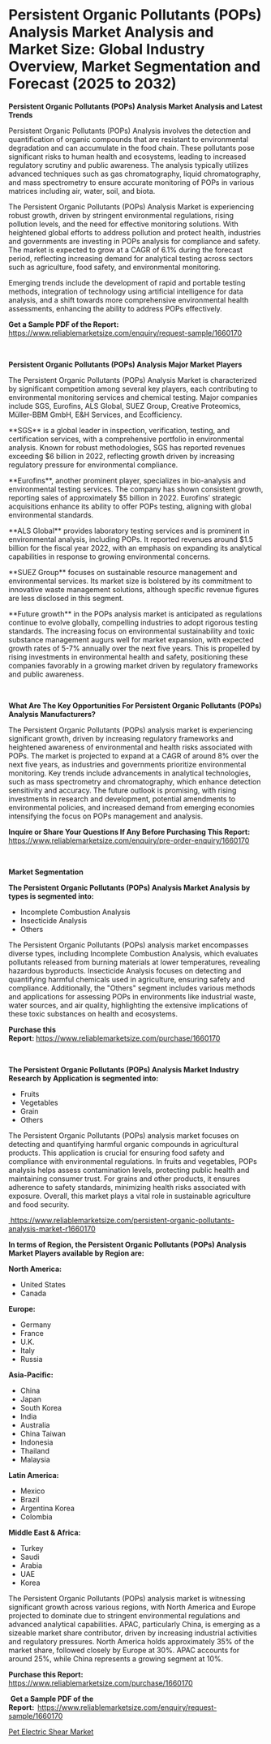 <p><h1>Persistent Organic Pollutants (POPs) Analysis Market Analysis and Market Size: Global Industry Overview, Market Segmentation and Forecast (2025 to 2032)</h1></p><p><strong>Persistent Organic Pollutants (POPs) Analysis Market Analysis and Latest Trends</strong></p>
<p><p>Persistent Organic Pollutants (POPs) Analysis involves the detection and quantification of organic compounds that are resistant to environmental degradation and can accumulate in the food chain. These pollutants pose significant risks to human health and ecosystems, leading to increased regulatory scrutiny and public awareness. The analysis typically utilizes advanced techniques such as gas chromatography, liquid chromatography, and mass spectrometry to ensure accurate monitoring of POPs in various matrices including air, water, soil, and biota.</p><p>The Persistent Organic Pollutants (POPs) Analysis Market is experiencing robust growth, driven by stringent environmental regulations, rising pollution levels, and the need for effective monitoring solutions. With heightened global efforts to address pollution and protect health, industries and governments are investing in POPs analysis for compliance and safety. The market is expected to grow at a CAGR of 6.1% during the forecast period, reflecting increasing demand for analytical testing across sectors such as agriculture, food safety, and environmental monitoring.</p><p>Emerging trends include the development of rapid and portable testing methods, integration of technology using artificial intelligence for data analysis, and a shift towards more comprehensive environmental health assessments, enhancing the ability to address POPs effectively.</p></p>
<p><strong>Get a Sample PDF of the Report:&nbsp;</strong> <a href="https://www.reliablemarketsize.com/enquiry/request-sample/1660170?utm_campaign=2005&utm_medium=2&utm_source=Github&utm_content=ia&utm_term=17012025&utm_id=persistent-organic-pollutants-pops-analysis">https://www.reliablemarketsize.com/enquiry/request-sample/1660170</a></p>
<p>&nbsp;</p>
<p><strong>Persistent Organic Pollutants (POPs) Analysis Major Market Players</strong></p>
<p><p>The Persistent Organic Pollutants (POPs) Analysis Market is characterized by significant competition among several key players, each contributing to environmental monitoring services and chemical testing. Major companies include SGS, Eurofins, ALS Global, SUEZ Group, Creative Proteomics, Müller-BBM GmbH, E&H Services, and Ecofficiency.</p><p>**SGS** is a global leader in inspection, verification, testing, and certification services, with a comprehensive portfolio in environmental analysis. Known for robust methodologies, SGS has reported revenues exceeding $6 billion in 2022, reflecting growth driven by increasing regulatory pressure for environmental compliance.</p><p>**Eurofins**, another prominent player, specializes in bio-analysis and environmental testing services. The company has shown consistent growth, reporting sales of approximately $5 billion in 2022. Eurofins’ strategic acquisitions enhance its ability to offer POPs testing, aligning with global environmental standards.</p><p>**ALS Global** provides laboratory testing services and is prominent in environmental analysis, including POPs. It reported revenues around $1.5 billion for the fiscal year 2022, with an emphasis on expanding its analytical capabilities in response to growing environmental concerns. </p><p>**SUEZ Group** focuses on sustainable resource management and environmental services. Its market size is bolstered by its commitment to innovative waste management solutions, although specific revenue figures are less disclosed in this segment.</p><p>**Future growth** in the POPs analysis market is anticipated as regulations continue to evolve globally, compelling industries to adopt rigorous testing standards. The increasing focus on environmental sustainability and toxic substance management augurs well for market expansion, with expected growth rates of 5-7% annually over the next five years. This is propelled by rising investments in environmental health and safety, positioning these companies favorably in a growing market driven by regulatory frameworks and public awareness.</p></p>
<p>&nbsp;</p>
<p><strong>What Are The Key Opportunities For Persistent Organic Pollutants (POPs) Analysis Manufacturers?</strong></p>
<p><p>The Persistent Organic Pollutants (POPs) analysis market is experiencing significant growth, driven by increasing regulatory frameworks and heightened awareness of environmental and health risks associated with POPs. The market is projected to expand at a CAGR of around 8% over the next five years, as industries and governments prioritize environmental monitoring. Key trends include advancements in analytical technologies, such as mass spectrometry and chromatography, which enhance detection sensitivity and accuracy. The future outlook is promising, with rising investments in research and development, potential amendments to environmental policies, and increased demand from emerging economies intensifying the focus on POPs management and analysis.</p></p>
<p><strong>Inquire or Share Your Questions If Any Before Purchasing This Report:</strong> <a href="https://www.reliablemarketsize.com/enquiry/pre-order-enquiry/1660170?utm_campaign=2005&utm_medium=2&utm_source=Github&utm_content=ia&utm_term=17012025&utm_id=persistent-organic-pollutants-pops-analysis">https://www.reliablemarketsize.com/enquiry/pre-order-enquiry/1660170</a></p>
<p>&nbsp;</p>
<p><strong>Market Segmentation</strong></p>
<p><strong>The Persistent Organic Pollutants (POPs) Analysis Market Analysis by types is segmented into:</strong></p>
<p><ul><li>Incomplete Combustion Analysis</li><li>Insecticide Analysis</li><li>Others</li></ul></p>
<p><p>The Persistent Organic Pollutants (POPs) analysis market encompasses diverse types, including Incomplete Combustion Analysis, which evaluates pollutants released from burning materials at lower temperatures, revealing hazardous byproducts. Insecticide Analysis focuses on detecting and quantifying harmful chemicals used in agriculture, ensuring safety and compliance. Additionally, the "Others" segment includes various methods and applications for assessing POPs in environments like industrial waste, water sources, and air quality, highlighting the extensive implications of these toxic substances on health and ecosystems.</p></p>
<p><strong>Purchase this Report:&nbsp;</strong><a href="https://www.reliablemarketsize.com/purchase/1660170?utm_campaign=2005&utm_medium=2&utm_source=Github&utm_content=ia&utm_term=17012025&utm_id=persistent-organic-pollutants-pops-analysis">https://www.reliablemarketsize.com/purchase/1660170</a></p>
<p>&nbsp;</p>
<p><strong>The Persistent Organic Pollutants (POPs) Analysis Market Industry Research by Application is segmented into:</strong></p>
<p><ul><li>Fruits</li><li>Vegetables</li><li>Grain</li><li>Others</li></ul></p>
<p><p>The Persistent Organic Pollutants (POPs) analysis market focuses on detecting and quantifying harmful organic compounds in agricultural products. This application is crucial for ensuring food safety and compliance with environmental regulations. In fruits and vegetables, POPs analysis helps assess contamination levels, protecting public health and maintaining consumer trust. For grains and other products, it ensures adherence to safety standards, minimizing health risks associated with exposure. Overall, this market plays a vital role in sustainable agriculture and food security.</p></p>
<p><a href="https://www.reliablemarketsize.com/persistent-organic-pollutants-analysis-market-r1660170?utm_campaign=2005&utm_medium=2&utm_source=Github&utm_content=ia&utm_term=17012025&utm_id=persistent-organic-pollutants-pops-analysis">&nbsp;https://www.reliablemarketsize.com/persistent-organic-pollutants-analysis-market-r1660170</a></p>
<p><strong>In terms of Region, the Persistent Organic Pollutants (POPs) Analysis Market Players available by Region are:</strong></p>
<p>
    <p> <strong> North America: </strong>
        <ul>
            <li>United States</li>
            <li>Canada</li>
        </ul>
        </p> 
    <p> <strong> Europe: </strong>
        <ul>
            <li>Germany</li>
            <li>France</li>
            <li>U.K.</li>
            <li>Italy</li>
            <li>Russia</li>
        </ul>
        </p> 
    <p> <strong> Asia-Pacific: </strong>
        <ul>
            <li>China</li>
            <li>Japan</li>
            <li>South Korea</li>
            <li>India</li>
            <li>Australia</li>
            <li>China Taiwan</li>
            <li>Indonesia</li>
            <li>Thailand</li>
            <li>Malaysia</li>
        </ul>
        </p> 
    <p> <strong> Latin America: </strong>
        <ul>
            <li>Mexico</li>
            <li>Brazil</li>
            <li>Argentina Korea</li>
            <li>Colombia</li>
        </ul>
        </p> 
    <p> <strong> Middle East & Africa: </strong>
        <ul>
            <li>Turkey</li>
            <li>Saudi</li>
            <li>Arabia</li>
            <li>UAE</li>
            <li>Korea</li>
        </ul>
    </p>
    </p>
<p><p>The Persistent Organic Pollutants (POPs) analysis market is witnessing significant growth across various regions, with North America and Europe projected to dominate due to stringent environmental regulations and advanced analytical capabilities. APAC, particularly China, is emerging as a sizeable market share contributor, driven by increasing industrial activities and regulatory pressures. North America holds approximately 35% of the market share, followed closely by Europe at 30%. APAC accounts for around 25%, while China represents a growing segment at 10%.</p></p>
<p><strong>Purchase this Report: </strong><a href="https://www.reliablemarketsize.com/purchase/1660170?utm_campaign=2005&utm_medium=2&utm_source=Github&utm_content=ia&utm_term=17012025&utm_id=persistent-organic-pollutants-pops-analysis">https://www.reliablemarketsize.com/purchase/1660170</a></p>
<p>&nbsp;<strong>Get a Sample PDF of the Report:&nbsp;&nbsp;</strong><a href="https://www.reliablemarketsize.com/enquiry/request-sample/1660170?utm_campaign=2005&utm_medium=2&utm_source=Github&utm_content=ia&utm_term=17012025&utm_id=persistent-organic-pollutants-pops-analysis">https://www.reliablemarketsize.com/enquiry/request-sample/1660170</a></p>
<p><strong></strong></p>
<p><p><a href="https://github.com/lylyparadise/Market-Research-Report-List-5/blob/main/pet-electric-shear-market.md?utm_campaign=2005&utm_medium=2&utm_source=Github&utm_content=ia&utm_term=17012025&utm_id=persistent-organic-pollutants-pops-analysis">Pet Electric Shear Market</a></p></p>